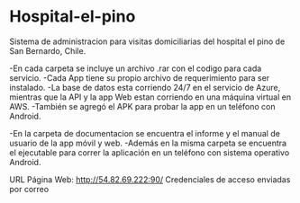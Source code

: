 # Hospital-el-pino
Sistema de administracion para visitas domiciliarias del hospital el pino de San Bernardo, Chile.

-En cada carpeta se incluye un archivo .rar con el codigo para cada servicio.
  -Cada App tiene su propio archivo de requerimiento para ser instalado.
  -La base de datos esta corriendo 24/7 en el servicio de Azure, mientras que la API y la app Web estan corriendo en una máquina virtual en AWS.
  -También se agregó el APK para probar la app en un teléfono con Android.

-En la carpeta de documentacion se encuentra el informe y el manual de usuario de la app móvil y web.
  -Además en la misma carpeta se encuentra el ejecutable para correr la aplicación en un teléfono con sistema operativo Android.
  
  URL Página Web: http://54.82.69.222:90/
  Credenciales de acceso enviadas por correo
